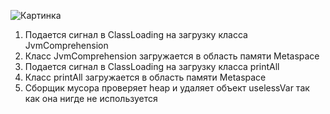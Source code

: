 ![Картинка]([https://downloader.disk.yandex.ru/preview/85039bff50d652695a7dce86426d8a3176b4d19ee6b8b3ae823f620ba0b4026c/63ae04b5/KniNQVNcyYLVfZFvpQk_VgG2PAPs_V_NyMvD6kRO9adqKQLh_8WgWDbZU9yCESPGclF-MWsaTpV9dUalnW42Bw%3D%3D?uid=0&filename=JVM.png&disposition=inline&hash=&limit=0&content_type=image%2Fpng&owner_uid=0&tknv=v2&size=1360x625](https://4.downloader.disk.yandex.ru/preview/bd8e9c1a48148fee6be3dd12b15050b733c7e9a61b01c996607abf523bb528b1/inf/KniNQVNcyYLVfZFvpQk_VgG2PAPs_V_NyMvD6kRO9adqKQLh_8WgWDbZU9yCESPGclF-MWsaTpV9dUalnW42Bw%3D%3D?uid=590122284&filename=JVM.png&disposition=inline&hash=&limit=0&content_type=image%2Fpng&owner_uid=590122284&tknv=v2&size=1343x568))

1. Подается сигнал в ClassLoading на загрузку класса JvmComprehension 
2. Класс JvmComprehension загружается в область памяти Metaspace
3. Подается сигнал в ClassLoading на загрузку класса printAll
4. Класс printAll загружается в область памяти Metaspace
5. Сборщик мусора проверяет heap и удаляет объект uselessVar так как она нигде не используется
